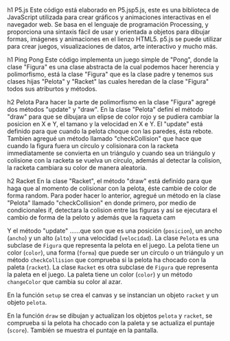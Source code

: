 h1 P5.js
Este código está elaborado en P5.jsp5.js, este es una biblioteca de JavaScript utilizada para crear gráficos y animaciones interactivas en el navegador web. Se basa en el lenguaje de programación Processing, y proporciona una sintaxis fácil de usar y orientada a objetos para dibujar formas, imágenes y animaciones en el lienzo HTML5. p5.js se puede utilizar para crear juegos, visualizaciones de datos, arte interactivo y mucho más. 

h1 Ping Pong
Este código implementa un juego simple de "Pong", donde la clase "Figura" es una clase abstracta de la cual podemos hacer herencia y polimorfismo, está la clase "Figura" que es la clase padre y tenemos sus clases hijas "Pelota" y "Racket" las cuales heredan de la clase "Figura" todos sus atriburtos y métodos.

h2 Pelota
Para hacer la parte de polimorfismo en la clase "Figura" agregé dos métodos "update" y "draw".
En la clase "Pelota" definí el método "draw" para que se dibujara un elipse de color rojo y se pudiera cambiar la posicion en X e Y, el tamano y la velocidad en X e Y.
El "update" está definido para que cuando la pelota choque con las paredes, ésta rebote.
Tambien agregué un método llamado "checkCollision" que hace que cuando la figura fuera un círculo y colisionara con la racketa immediatamente se convierta en un triángulo y cuando sea un triángulo y colisione con la racketa se vuelva un círculo, además al detectar la colision, la racketa cambiara su color de manera aleatoria.

h2 Racket
En la clase "Racket", el método "draw" está definído para que haga que al momento de colisionar con la pelota, éste cambie de color de forma random.
Para poder hacer lo anterior, agregué un método en la clase "Pelota" llamado "checkCollision" en donde primero, por medio de condicionales if, detectara la colision entre las figuras y así se ejecutara el cambio de forma de la peloto y además que la raqueta cam





Y el método "update"  ......que son que es una posición (`posicion`), un ancho (`ancho`) y un alto (`alto`) y una velocidad (`velocidad`). La clase `Pelota` es una subclase de `Figura` que representa la pelota en el juego. La pelota tiene un color (`color`), una forma (`forma`) que puede ser un círculo o un triángulo y un método `checkCollision` que comprueba si la pelota ha chocado con la paleta (`racket`). La clase `Racket` es otra subclase de `Figura` que representa la paleta en el juego. La paleta tiene un color (`color`) y un método `changeColor` que cambia su color al azar.

En la función `setup` se crea el canvas y se instancian un objeto `racket` y un objeto `pelota`.

En la función `draw` se dibujan y actualizan los objetos `pelota` y `racket`, se comprueba si la pelota ha chocado con la paleta y se actualiza el puntaje (`score`). También se muestra el puntaje en la pantalla.

